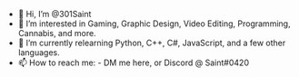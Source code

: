 - 👋 Hi, I’m @301Saint
- 👀 I’m interested in Gaming, Graphic Design, Video Editing, Programming, Cannabis, and more.
- 🌱 I’m currently relearning Python, C++, C#, JavaScript, and a few other languages.
- 📫 How to reach me:
      - DM me here, or Discord @ Saint#0420

<!---
301Saint/301Saint is a ✨ special ✨ repository because its `README.md` (this file) appears on your GitHub profile.
You can click the Preview link to take a look at your changes.
--->
